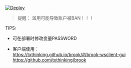 [![Deploy](https://www.herokucdn.com/deploy/button.png)](https://dashboard.heroku.com/new?template=https://github.com/mixool/brook)  
  
> 提醒： 滥用可能导致账户被BAN！！！  

TIPS:
* 可在部署时修改变量PASSWORD
  
* 客户端使用：  
  https://txthinking.github.io/brook/#/brook-wsclient-gui  
  https://github.com/txthinking/brook
